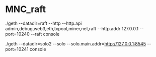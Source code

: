 # MNC_raft




./geth --datadir=raft --http --http.api admin,debug,web3,eth,txpool,miner,net,raft --http.addr 127.0.0.1  --port=10240  --raft console


./geth --datadir=solo2  --solo   --solo.main.addr=http://127.0.0.1:8545  --port=10241 console